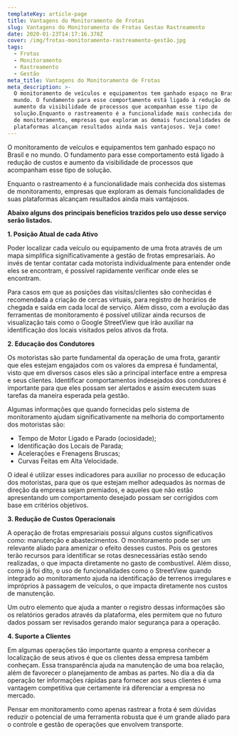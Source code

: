 ```yaml
---
templateKey: article-page
title: Vantagens do Monitoramento de Frotas
slug: Vantagens do Monitoramento de Frotas Gestao Rastreamento
date: 2020-01-23T14:17:16.378Z
cover: /img/frotas-monitoramento-rastreamento-gestão.jpg
tags:
  - Frotas
  - Monitoramento
  - Rastreamento
  - Gestão
meta_title: Vantagens do Monitoramento de Frotas
meta_description: >-
  O monitoramento de veículos e equipamentos tem ganhado espaço no Brasil e no
  mundo. O fundamento para esse comportamento está ligado à redução de custos e
  aumento da visibilidade de processos que acompanham esse tipo de
  solução.Enquanto o rastreamento é a funcionalidade mais conhecida dos sistemas
  de monitoramento, empresas que exploram as demais funcionalidades de suas
  plataformas alcançam resultados ainda mais vantajosos. Veja como!
---
```

O monitoramento de veículos e equipamentos tem ganhado espaço no Brasil e no mundo. O fundamento para esse comportamento está ligado à redução de custos e aumento da visibilidade de processos que acompanham esse tipo de solução.

Enquanto o rastreamento é a funcionalidade mais conhecida dos sistemas de monitoramento, empresas que exploram as demais funcionalidades de suas plataformas alcançam resultados ainda mais vantajosos.

 **Abaixo alguns dos principais benefícios trazidos pelo uso desse serviço serão listados.**



**1. Posição Atual de cada Ativo**

Poder localizar cada veículo ou equipamento de uma frota através de um mapa simplifica significativamente a gestão de frotas empresariais. Ao invés de tentar contatar cada motorista individualmente para entender onde eles se encontram, é possível rapidamente verificar onde eles se encontram.

Para casos em que as posições das visitas/clientes são conhecidas é recomendada a criação de cercas virtuais, para registro de horários de chegada e saída em cada local de serviço. Além disso, com a evolução das ferramentas de monitoramento é possível utilizar ainda recursos de visualização tais como o Google StreetView que irão auxiliar na identificação dos locais visitados pelos ativos da frota.



**2. Educação dos Condutores**

Os motoristas são parte fundamental da operação de uma frota, garantir que eles estejam engajados com os valores da empresa é fundamental, visto que em diversos casos eles são a principal interface entre a empresa e seus clientes. Identificar comportamentos indesejados dos condutores é importante para que eles possam ser alertados e assim executem suas tarefas da maneira esperada pela gestão.

Algumas informações que quando fornecidas pelo sistema de monitoramento ajudam significativamente na melhoria do comportamento dos motoristas são:

* Tempo de Motor Ligado e Parado (ociosidade);
* Identificação dos Locais de Parada;
* Acelerações e Frenagens Bruscas;
* Curvas Feitas em Alta Velocidade.

O ideal é utilizar esses indicadores para auxiliar no processo de educação dos motoristas, para que os que estejam melhor adequados às normas de direção da empresa sejam premiados, e aqueles que não estão apresentando um comportamento desejado possam ser corrigidos com base em critérios objetivos.



**3. Redução de Custos Operacionais**

A operação de frotas empresariais possui alguns custos significativos como: manutenção e abastecimentos. O monitoramento pode ser um relevante aliado para amenizar o efeito desses custos. Pois os gestores terão recursos para identificar se rotas desnecessárias estão sendo realizadas, o que impacta diretamente no gasto de combustível. Além disso, como já foi dito, o uso de funcionalidades como o StreetView quando integrado ao monitoramento ajuda na identificação de terrenos irregulares e impróprios à passagem de veículos, o que impacta diretamente nos custos de manutenção.

Um outro elemento que ajuda a manter o registro dessas informações são os relatórios gerados através da plataforma, eles permitem que no futuro dados possam ser revisados gerando maior segurança para a operação.



**4. Suporte a Clientes**

Em algumas operações tão importante quanto a empresa conhecer a localização de seus ativos é que os clientes dessa empresa também conheçam. Essa transparência ajuda na manutenção de uma boa relação, além de favorecer o planejamento de ambas as partes. No dia a dia da operação ter informações rápidas para fornecer aos seus clientes é uma vantagem competitiva que certamente irá diferenciar a empresa no mercado.

Pensar em monitoramento como apenas rastrear a frota é sem dúvidas reduzir o potencial de uma ferramenta robusta que é um grande aliado para o controle e gestão de operações que envolvem transporte.
